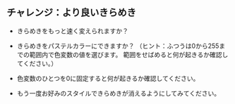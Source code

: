 ## チャレンジ：より良いきらめき

+ きらめきをもっと速く変えられますか？

+ きらめきをパステルカラーにできますか？ （ヒント：ふつうは0から255までの範囲内で色変数の値を選びます。 範囲をせばめると何が起きるか確認してください。）

- 色変数のひとつを0に固定すると何が起きるか確認してください。

- もう一度お好みのスタイルできらめきが消えるようにしてみてください。
